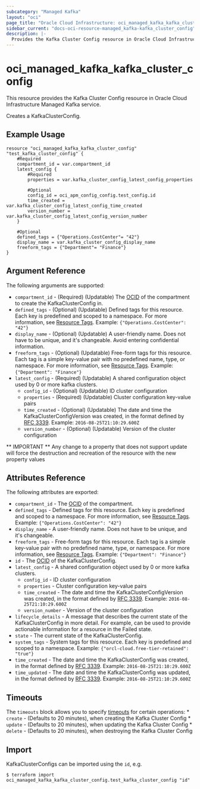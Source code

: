 ```yaml
---
subcategory: "Managed Kafka"
layout: "oci"
page_title: "Oracle Cloud Infrastructure: oci_managed_kafka_kafka_cluster_config"
sidebar_current: "docs-oci-resource-managed_kafka-kafka_cluster_config"
description: |-
  Provides the Kafka Cluster Config resource in Oracle Cloud Infrastructure Managed Kafka service
---
```


# oci_managed_kafka_kafka_cluster_config
This resource provides the Kafka Cluster Config resource in Oracle Cloud Infrastructure Managed Kafka service.

Creates a KafkaClusterConfig.


## Example Usage

```hcl
resource "oci_managed_kafka_kafka_cluster_config" "test_kafka_cluster_config" {
	#Required
	compartment_id = var.compartment_id
	latest_config {
		#Required
		properties = var.kafka_cluster_config_latest_config_properties

		#Optional
		config_id = oci_apm_config_config.test_config.id
		time_created = var.kafka_cluster_config_latest_config_time_created
		version_number = var.kafka_cluster_config_latest_config_version_number
	}

	#Optional
	defined_tags = {"Operations.CostCenter"= "42"}
	display_name = var.kafka_cluster_config_display_name
	freeform_tags = {"Department"= "Finance"}
}
```

## Argument Reference

The following arguments are supported:

* `compartment_id` - (Required) (Updatable) The [OCID](https://docs.cloud.oracle.com/iaas/Content/General/Concepts/identifiers.htm) of the compartment to create the KafkaClusterConfig in. 
* `defined_tags` - (Optional) (Updatable) Defined tags for this resource. Each key is predefined and scoped to a namespace. For more information, see [Resource Tags](https://docs.cloud.oracle.com/iaas/Content/General/Concepts/resourcetags.htm).  Example: `{"Operations.CostCenter": "42"}` 
* `display_name` - (Optional) (Updatable) A user-friendly name. Does not have to be unique, and it's changeable. Avoid entering confidential information.
* `freeform_tags` - (Optional) (Updatable) Free-form tags for this resource. Each tag is a simple key-value pair with no predefined name, type, or namespace. For more information, see [Resource Tags](https://docs.cloud.oracle.com/iaas/Content/General/Concepts/resourcetags.htm).  Example: `{"Department": "Finance"}` 
* `latest_config` - (Required) (Updatable) A shared configuration object used by 0 or more kafka clusters. 
	* `config_id` - (Optional) (Updatable) ID cluster configuration
	* `properties` - (Required) (Updatable) Cluster configuration key-value pairs
	* `time_created` - (Optional) (Updatable) The date and time the KafkaClusterConfigVersion was created, in the format defined by [RFC 3339](https://tools.ietf.org/html/rfc3339). Example: `2016-08-25T21:10:29.600Z` 
	* `version_number` - (Optional) (Updatable) Version of the cluster configuration


** IMPORTANT **
Any change to a property that does not support update will force the destruction and recreation of the resource with the new property values

## Attributes Reference

The following attributes are exported:

* `compartment_id` - The [OCID](https://docs.cloud.oracle.com/iaas/Content/General/Concepts/identifiers.htm) of the compartment.
* `defined_tags` - Defined tags for this resource. Each key is predefined and scoped to a namespace. For more information, see [Resource Tags](https://docs.cloud.oracle.com/iaas/Content/General/Concepts/resourcetags.htm).  Example: `{"Operations.CostCenter": "42"}` 
* `display_name` - A user-friendly name. Does not have to be unique, and it's changeable.
* `freeform_tags` - Free-form tags for this resource. Each tag is a simple key-value pair with no predefined name, type, or namespace. For more information, see [Resource Tags](https://docs.cloud.oracle.com/iaas/Content/General/Concepts/resourcetags.htm).  Example: `{"Department": "Finance"}` 
* `id` - The [OCID](https://docs.cloud.oracle.com/iaas/Content/General/Concepts/identifiers.htm) of the KafkaClusterConfig.
* `latest_config` - A shared configuration object used by 0 or more kafka clusters. 
	* `config_id` - ID cluster configuration
	* `properties` - Cluster configuration key-value pairs
	* `time_created` - The date and time the KafkaClusterConfigVersion was created, in the format defined by [RFC 3339](https://tools.ietf.org/html/rfc3339). Example: `2016-08-25T21:10:29.600Z` 
	* `version_number` - Version of the cluster configuration
* `lifecycle_details` - A message that describes the current state of the KafkaClusterConfig in more detail. For example, can be used to provide actionable information for a resource in the Failed state. 
* `state` - The current state of the KafkaClusterConfig.
* `system_tags` - System tags for this resource. Each key is predefined and scoped to a namespace.  Example: `{"orcl-cloud.free-tier-retained": "true"}` 
* `time_created` - The date and time the KafkaClusterConfig was created, in the format defined by [RFC 3339](https://tools.ietf.org/html/rfc3339).  Example: `2016-08-25T21:10:29.600Z` 
* `time_updated` - The date and time the KafkaClusterConfig was updated, in the format defined by [RFC 3339](https://tools.ietf.org/html/rfc3339).  Example: `2016-08-25T21:10:29.600Z` 

## Timeouts

The `timeouts` block allows you to specify [timeouts](https://registry.terraform.io/providers/oracle/oci/latest/docs/guides/changing_timeouts) for certain operations:
	* `create` - (Defaults to 20 minutes), when creating the Kafka Cluster Config
	* `update` - (Defaults to 20 minutes), when updating the Kafka Cluster Config
	* `delete` - (Defaults to 20 minutes), when destroying the Kafka Cluster Config


## Import

KafkaClusterConfigs can be imported using the `id`, e.g.

```
$ terraform import oci_managed_kafka_kafka_cluster_config.test_kafka_cluster_config "id"
```

